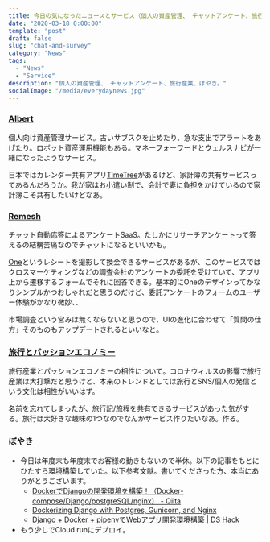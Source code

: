 ```yaml
---
title: 今日の気になったニュースとサービス（個人の資産管理、 チャットアンケート、旅行産業、ぼやき）
date: "2020-03-18 0:00:00"
template: "post"
draft: false
slug: "chat-and-survey"
category: "News"
tags:
  - "News"
  - "Service"
description: "個人の資産管理、 チャットアンケート、旅行産業、ぼやき。"
socialImage: "/media/everydaynews.jpg"
---
```


### [Albert](https://albert.com/)
個人向け資産管理サービス。古いサブスクを止めたり、急な支出でアラートをあげたり。ロボット資産運用機能もある。マネーフォーワードとウェルスナビが一緒になったようなサービス。

日本ではカレンダー共有アプリ[TimeTree](https://timetreeapp.com/intl/ja/)があるけど、家計簿の共有サービスってあるんだろうか。我が家はお小遣い制で、会計で妻に負担をかけているので家計簿こそ共有したいけどなあ。

### [Remesh](https://remesh.ai/)
チャット自動応答によるアンケートSaaS。たしかにリサーチアンケートって答えるの結構苦痛なのでチャットになるといいかも。

[One](https://b.wow.one/)というレシートを撮影して換金できるサービスがあるが、このサービスではクロスマーケティングなどの調査会社のアンケートの委託を受けていて、アプリ上から遷移するフォームでそれに回答できる。基本的にOneのデザインってかなりシンプルかつおしゃれだと思うのだけど、委託アンケートのフォームのユーザー体験がかなり微妙、、

市場調査という営みは無くならないと思うので、UIの進化に合わせて「質問の仕方」そのものもアップデートされるといいなと。

### [旅行とパッションエコノミー](https://thebridge.jp/2020/03/passion-economy-and-travel-startup)
旅行産業とパッションエコノミーの相性について。コロナウィルスの影響で旅行産業は大打撃だと思うけど、本来のトレンドとしては旅行とSNS/個人の発信という文化は相性がいいはず。

名前を忘れてしまったが、旅行記/旅程を共有できるサービスがあった気がする。旅行は大好きな趣味の1つなのでなんかサービス作りたいなあ。作る。

### ぼやき
- 今日は年度末も年度末でお客様の動きもないので半休。以下の記事をもとにひたすら環境構築していた。以下参考文献。書いてくださった方、本当にありがとうございます。
	- [DockerでDjangoの開発環境を構築！（Docker-compose/Django/postgreSQL/nginx） - Qiita](https://qiita.com/nokonoko_1203/items/242367a83c313a5e46bf)
	- [Dockerizing Django with Postgres, Gunicorn, and Nginx](https://testdriven.io/blog/dockerizing-django-with-postgres-gunicorn-and-nginx/)
	- [Django + Docker + pipenvでWebアプリ開発環境構築 | DS Hack](https://datascientist-toolbox.com/django-docker-environment/)
- もう少しでCloud runにデプロイ。